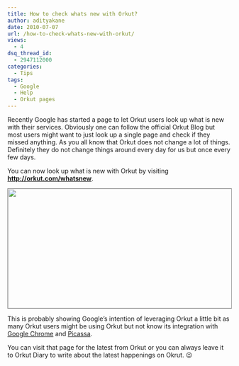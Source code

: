 ```yaml
---
title: How to check whats new with Orkut?
author: adityakane
date: 2010-07-07
url: /how-to-check-whats-new-with-orkut/
views:
  - 4
dsq_thread_id:
  - 2947112000
categories:
  - Tips
tags:
  - Google
  - Help
  - Orkut pages
---
```

Recently Google has started a page to let Orkut users look up what is new with their services. Obviously one can follow the official Orkut Blog but most users might want to just look up a single page and check if they missed anything. As you all know that Orkut does not change a lot of things. Definitely they do not change things around every day for us but once every few days.

You can now look up what is new with Orkut by visiting <a href="http://www.orkut.com/whatsnew" onclick="_gaq.push(['_trackEvent', 'outbound-article', 'http://www.orkut.com/whatsnew', 'http://orkut.com/whatsnew']);" ><strong>http://orkut.com/whatsnew</strong></a>.

<p style="text-align: center">
  <a href="http://orkutdiary.com/help/how-to-check-whats-new-with-orkut/attachment/orkut_whatsnew/" onclick="_gaq.push(['_trackEvent', 'outbound-article', 'http://orkutdiary.com/help/how-to-check-whats-new-with-orkut/attachment/orkut_whatsnew/', '']);" rel="attachment wp-att-687"><img class="aligncenter size-full  wp-image-53885" style="border: 1px solid grey" src="http://cdn.devilsworkshop.org/files/2010/07/orkut_whatsnew.png" alt="" width="550" height="270" /></a>
</p>

This is probably showing Google&#8217;s intention of leveraging Orkut a little bit as many Orkut users might be using Orkut but not know its integration with <a href="http://orkutdiary.com/tools/get-orkut-updates-on-chrome-video/" onclick="_gaq.push(['_trackEvent', 'outbound-article', 'http://orkutdiary.com/tools/get-orkut-updates-on-chrome-video/', 'Google Chrome']);" title="Google Chrome">Google Chrome</a> and <a href="http://orkutdiary.com/features/orkut-shows-off-photo-sharing-with-a-video/" onclick="_gaq.push(['_trackEvent', 'outbound-article', 'http://orkutdiary.com/features/orkut-shows-off-photo-sharing-with-a-video/', 'Picassa']);" title="Picassa">Picassa</a>.

You can visit that page for the latest from Orkut or you can always leave it to Orkut Diary to write about the latest happenings on Okrut. 😉
